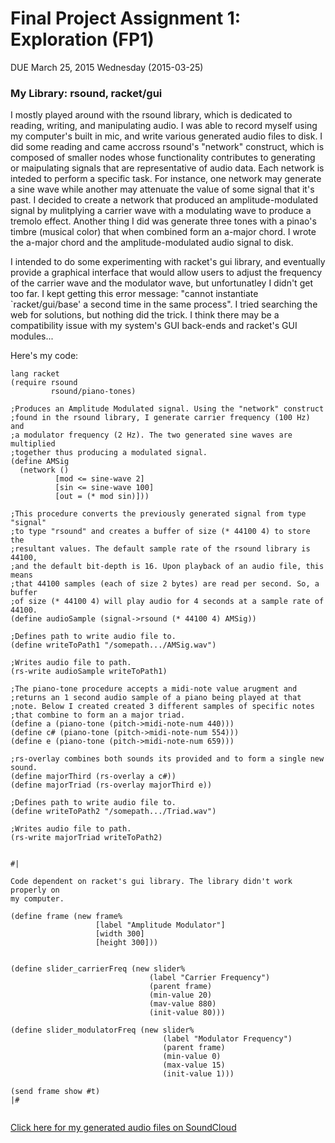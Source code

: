 # Final Project Assignment 1: Exploration (FP1) 
DUE March 25, 2015 Wednesday (2015-03-25)

### My Library: rsound, racket/gui

I mostly played around with the rsound library, which is dedicated to reading, writing, and manipulating audio. 
I was able to record myself using my computer's built in mic, and write various generated audio files to disk. 
I did some reading and came accross rsound's "network" construct, which is composed of smaller nodes whose functionality contributes to generating or maipulating signals that are representative of audio data. Each network is inteded to perform
a specific task. For instance, one network may generate a sine wave while another may attenuate the value of some signal
that it's past. I decided to create a network that produced an amplitude-modulated signal by mulitplying a carrier wave
with a modulating wave to produce a tremolo effect. 
Another thing I did was generate three tones with a pinao's timbre (musical color) that when combined form an a-major chord.
I wrote the a-major chord and the amplitude-modulated audio signal to disk.

I intended to do some experimenting with racket's gui library, and eventually provide a graphical interface that would allow
users to adjust the frequency of the carrier wave and the modulator wave, but unfortunatley I didn't get too far. I kept getting this error message: "cannot instantiate `racket/gui/base' a second time in the same process". I tried searching
the web for solutions, but nothing did the trick. I think there may be a compatibility issue with my system's GUI 
back-ends and racket's GUI modules...
 
Here's my code:
```
lang racket
(require rsound
         rsound/piano-tones)

;Produces an Amplitude Modulated signal. Using the "network" construct
;found in the rsound library, I generate carrier frequency (100 Hz) and
;a modulator frequency (2 Hz). The two generated sine waves are multiplied 
;together thus producing a modulated signal.
(define AMSig
  (network ()
          [mod <= sine-wave 2]
          [sin <= sine-wave 100]
          [out = (* mod sin)]))

;This procedure converts the previously generated signal from type "signal" 
;to type "rsound" and creates a buffer of size (* 44100 4) to store the 
;resultant values. The default sample rate of the rsound library is 44100, 
;and the default bit-depth is 16. Upon playback of an audio file, this means 
;that 44100 samples (each of size 2 bytes) are read per second. So, a buffer
;of size (* 44100 4) will play audio for 4 seconds at a sample rate of 44100.
(define audioSample (signal->rsound (* 44100 4) AMSig))

;Defines path to write audio file to.
(define writeToPath1 "/somepath.../AMSig.wav")

;Writes audio file to path.
(rs-write audioSample writeToPath1)

;The piano-tone procedure accepts a midi-note value arugment and
;returns an 1 second audio sample of a piano being played at that
;note. Below I created created 3 different samples of specific notes
;that combine to form an a major triad.
(define a (piano-tone (pitch->midi-note-num 440)))
(define c# (piano-tone (pitch->midi-note-num 554)))
(define e (piano-tone (pitch->midi-note-num 659)))

;rs-overlay combines both sounds its provided and to form a single new sound.
(define majorThird (rs-overlay a c#))
(define majorTriad (rs-overlay majorThird e))

;Defines path to write audio file to.
(define writeToPath2 "/somepath.../Triad.wav")

;Writes audio file to path.
(rs-write majorTriad writeToPath2)


#|

Code dependent on racket's gui library. The library didn't work properly on
my computer.

(define frame (new frame%
                   [label "Amplitude Modulator"]
                   [width 300]
                   [height 300]))


(define slider_carrierFreq (new slider%
                               (label "Carrier Frequency")
                               (parent frame)
                               (min-value 20)
                               (mav-value 880)
                               (init-value 80)))

(define slider_modulatorFreq (new slider%
                                  (label "Modulator Frequency")
                                  (parent frame)
                                  (min-value 0)
                                  (max-value 15)
                                  (init-value 1)))

(send frame show #t)
|#
                               
```
[Click here for my generated audio files on SoundCloud](https://soundcloud.com/you/tracks)
